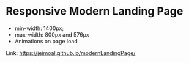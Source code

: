 # Responsive Modern Landing Page
- min-width: 1400px;
- max-width: 800px and 576px
- Animations on page load

Link: https://jeimoal.github.io/modernLandingPage/
